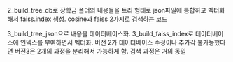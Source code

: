 2_build_tree_db로 장학금 폴더의 내용들을 트리 형태로 json파일에 통합하고 벡터화해서 faiss.index 생성. cosine과 faiss 2가지로 검색하는 코드

3_build_tree_json으로 내용을 데이터베이스화. 3_build_faiss_index로 데이터베이스에 인덱스를 부여하면서 벡터화. 버전 2가 데이터베이스 수정이나 추가각 불가능했다면 버전3은 2개의 과정을 분리해서 가능하게 함. 검색 과정은 거의 동일
